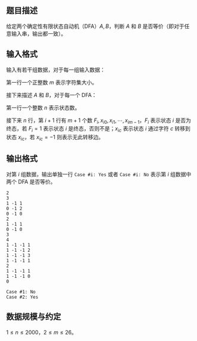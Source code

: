 ## 题目描述

给定两个确定性有限状态自动机（DFA）$A,B$，判断 $A$ 和 $B$ 是否等价（即对于任意输入串，输出都一致）。

## 输入格式

输入有若干组数据，对于每一组输入数据：

第一行一个正整数 $m$ 表示字符集大小。

接下来描述 $A$ 和 $B$，对于每一个 DFA：

第一行一个整数 $n$ 表示状态数。

接下来 $n$ 行，第 $i+1$ 行有 $m+1$ 个数 $F_i,x_{i0},x_{i1},\cdots,x_{im-1}$，$F_i$ 表示状态 $i$ 是否为终态，若 $F_i=1$ 表示状态 $i$ 是终态，否则不是；$x_{ic}$ 表示状态 $i$ 通过字符 $c$ 转移到状态 $x_{ic}$，若 $x_{ic}=-1$ 则表示无此转移边。

## 输出格式

对第 $i$ 组数据，输出单独一行 `Case #i: Yes` 或者 `Case #i: No` 表示第 $i$ 组数据中两个 DFA 是否等价。

```input1
2
3
1 -1 1
0 -1 2
0 -1 0
2
1 -1 1
0 -1 0
3
4
1 -1 -1 1
1 -1 -1 2
1 -1 -1 3
1 -1 -1 1
2
1 -1 -1 1
1 -1 -1 0
0

```

```output1
Case #1: No
Case #2: Yes
```

## 数据规模与约定

$1\le n \le 2000$，$2\le m\le 26$。